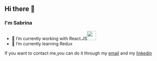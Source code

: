 ## Hi there 👋


### I'm Sabrina

- 🔭 I’m currently working with React.JS<img src="https://user-images.githubusercontent.com/81325676/219226224-5da03489-e10c-46ed-b69c-36c830a8d279.png" style="width:30px"/>
- 🌱 I’m currently learning Redux

If you want to contact me,you can do it through my <a href='mailto:sabrinazalio1@gmail.com'>email</a> and my <a href='https://www.linkedin.com/in/sabrinazalio/'>linkedin</a>

